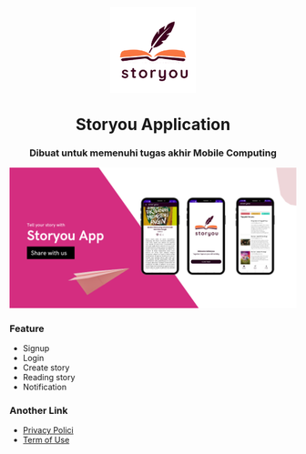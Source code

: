 
<p align="center"> 
    <img src="/asset/logo.png" align="center" height="150"></img>
</p>

<h1 align="center"> Storyou Application  </h1> 
<h3 align="center"> Dibuat untuk memenuhi tugas akhir Mobile Computing </h3>

<p align="center"> 
    <img src="/asset/StoryouApp.png"></img>
</p>

### Feature 
- Signup 
- Login
- Create story
- Reading story
- Notification

### Another Link 
- [Privacy Polici](https://pages.flycricket.io/storyou/privacy.html)
- [Term of Use](https://pages.flycricket.io/storyou/terms.html)
